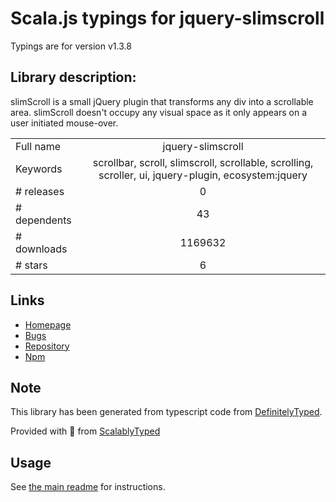 
# Scala.js typings for jquery-slimscroll

Typings are for version v1.3.8

## Library description:
slimScroll is a small jQuery plugin that transforms any div into a scrollable area. slimScroll doesn't occupy any visual space as it only appears on a user initiated mouse-over.

|                    |                 |
| ------------------ | :-------------: |
| Full name          | jquery-slimscroll |
| Keywords           | scrollbar, scroll, slimscroll, scrollable, scrolling, scroller, ui, jquery-plugin, ecosystem:jquery |
| # releases         | 0 |
| # dependents       | 43 |
| # downloads        | 1169632 |
| # stars            | 6 |

## Links
- [Homepage](http://rocha.la/jQuery-slimScroll/)
- [Bugs](https://github.com/rochal/jQuery-slimScroll/issues)
- [Repository](https://github.com/rochal/jQuery-slimScroll)
- [Npm](https://www.npmjs.com/package/jquery-slimscroll)
    


## Note
This library has been generated from typescript code from [DefinitelyTyped](https://definitelytyped.org).

Provided with :purple_heart: from [ScalablyTyped](https://github.com/oyvindberg/ScalablyTyped)

## Usage
See [the main readme](../../readme.md) for instructions.


